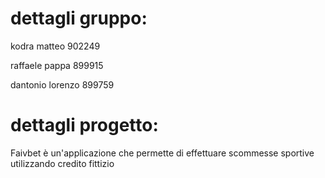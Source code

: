 # dettagli gruppo:

kodra matteo 902249

raffaele pappa 899915

dantonio lorenzo 899759

# dettagli progetto:

Faivbet è un'applicazione che permette di effettuare scommesse sportive utilizzando credito fittizio
